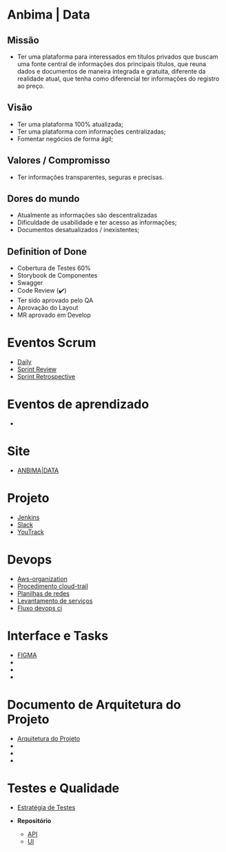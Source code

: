 # Anbima | Data

## Missão

* Ter uma plataforma para interessados em títulos privados que buscam uma fonte central de informações dos principais títulos, que reuna dados e documentos
de maneira integrada e gratuita, diferente da realidade atual, que tenha como diferencial ter informações do registro ao preço.

## Visão
* Ter uma plataforma 100% atualizada;
* Ter uma plataforma com informações centralizadas;
* Fomentar negócios de forma ágil;


## Valores / Compromisso
* Ter informações transparentes, seguras e precisas.


## Dores do mundo
* Atualmente as informações são descentralizadas
* Dificuldade de usabilidade e ter acesso as informações;
* Documentos desatualizados / inexistentes;

## Definition of Done
* Cobertura de Testes 60%
* Storybook de Componentes
* Swagger
* Code Review (:heavy_check_mark:)
* Ter sido aprovado pelo QA
* Aprovação do Layout
* MR aprovado em Develop

# Eventos Scrum
+ [Daily]()
+ [Sprint Review]()
+ [Sprint Retrospective]()

# Eventos de aprendizado
+ 

# Site
+ [ANBIMA|DATA](https://beta-data.anbima.com.br/instrumentos/debentures)
 

# Projeto
+ [Jenkins](http://18.211.83.233:8080)
+ [Slack](https://inbima.slack.com/)
+ [YouTrack](https://anbima.myjetbrains.com/)


# Devops
 + [Aws-organization]()
 + [Procedimento cloud-trail]()
 + [Planilhas de redes]()
 + [Levantamento de serviços]()
 + [Fluxo devops ci]()
 
# Interface e Tasks
 + [FIGMA](https://www.figma.com/files/team/585890362559593865/Anbima%2FConcrete)
 + 
 +
 +
 
 # Documento de Arquitetura do Projeto
 + [Arquitetura do Projeto]()
 + 
 +
 +
 
# Testes e Qualidade
 + [Estratégia de Testes](https://gitlab.plataformacb.com/gif-odete/docs/wikis/Estrategia-de-testes)
 
 + **Repositório** 
    + [API]()
    + [UI]()
    
